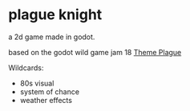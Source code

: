 # plague knight
a 2d game made in godot.

based on the godot wild game jam 18 [Theme Plague](https://itch.io/jam/godot-wild-jam-18)

Wildcards:
- 80s visual
- system of chance
- weather effects
  
